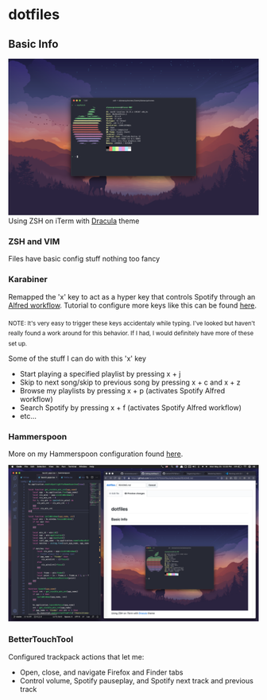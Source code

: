 # dotfiles

## Basic Info
![](screenshots/info.png)
Using ZSH on iTerm with [Dracula](https://draculatheme.com/) theme

### ZSH and VIM
Files have basic config stuff nothing too fancy

### Karabiner
Remapped the 'x' key to act as a hyper key that controls Spotify through an [Alfred workflow](https://alfred-spotify-mini-player.com/). Tutorial to configure more keys like this can be found [here](https://medium.com/@nikitavoloboev/karabiner-god-mode-7407a5ddc8f6). 

<sub>NOTE: It's very easy to trigger these keys accidentaly while typing. I've looked but haven't really found a work around for this behavior. If I had, I would definitely have more of these set up.</sub>

Some of the stuff I can do with this 'x' key
* Start playing a specified playlist by pressing x + j
* Skip to next song/skip to previous song by pressing x + c and x + z
* Browse my playlists by pressing x + p (activates Spotify Alfred workflow)
* Search Spotify by pressing x + f (activates Spotify Alfred workflow)
* etc...

### Hammerspoon
More on my Hammerspoon configuration found [here](https://github.com/lanlan47879/hammerspoon).

![WM Preview](screenshots/hammerspoonwm.png)

### BetterTouchTool
Configured trackpack actions that let me:
* Open, close, and navigate Firefox and Finder tabs
* Control volume, Spotify pauseplay, and Spotify next track and previous track
